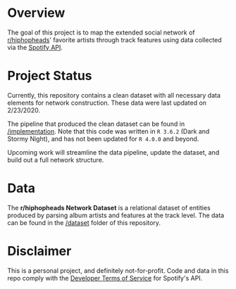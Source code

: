 # Overview
The goal of this project is to map the extended social network of [r/hiphopheads](https://www.reddit.com/r/hiphopheads/)' favorite artists through track features using data collected via the [Spotify API](https://developer.spotify.com/documentation/web-api/).

# Project Status
Currently, this repository contains a clean dataset with all necessary data elements for network construction. These data were last updated on 2/23/2020.

The pipeline that produced the clean dataset can be found in [/implementation](/implementation). Note that this code was written in `R 3.6.2` (Dark and Stormy Night), and has not been updated for `R 4.0.0` and beyond.

Upcoming work will streamline the data pipeline, update the dataset, and build out a full network structure.

# Data
The **r/hiphopheads Network Dataset** is a relational dataset of entities produced by parsing album artists and features at the track level. The data can be found in the [/dataset](/dataset) folder of this repository.

# Disclaimer
This is a personal project, and definitely not-for-profit. Code and data in this repo comply with the [Developer Terms of Service](https://developer.spotify.com/terms/) for Spotify's API.